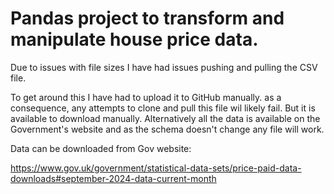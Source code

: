 # Pandas project to transform and manipulate house price data.
Due to issues with file sizes I have had issues pushing and pulling the CSV file. 

To get around this I have had to upload it to GitHub manually. as a consequence, any attempts to clone and pull this 
file wil likely fail. But it is available to download manually. 
Alternatively all the data is available on the Government's website and as the schema doesn't change any file will work.


Data can be downloaded from Gov website:

https://www.gov.uk/government/statistical-data-sets/price-paid-data-downloads#september-2024-data-current-month

